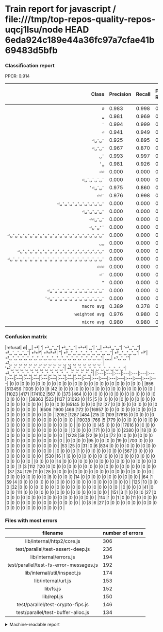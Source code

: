 # Train report for javascript / file:///tmp/top-repos-quality-repos-uqcj1lsu/node HEAD 6eda924c189e44a36fc97a7cfae41b69483d5bfb

### Classification report

PPCR: 0.914

| Class | Precision | Recall | Full Recall | F1-score | Full F1-score | Support | Full Support | PPCR |
|------:|:----------|:-------|:------------|:---------|:---------|:--------|:-------------|:-----|
| `∅` | 0.983| 0.998| 0.996| 0.990| 0.990| 514512| 515368| 0.998 |
| `␣` | 0.981| 0.969| 0.913| 0.975| 0.946| 179677| 190700| 0.942 |
| `'` | 0.994| 0.999| 0.999| 0.997| 0.997| 65184| 65184| 1.000 |
| `⏎` | 0.941| 0.949| 0.437| 0.945| 0.597| 32773| 71136| 0.461 |
| `⏎␣⁻␣⁻` | 0.925| 0.895| 0.811| 0.909| 0.864| 19913| 21965| 0.907 |
| `⏎␣⁺␣⁺` | 0.967| 0.870| 0.652| 0.916| 0.779| 19495| 26001| 0.750 |
| `␣'` | 0.993| 0.997| 0.997| 0.995| 0.995| 17661| 17661| 1.000 |
| `'␣` | 0.981| 0.926| 0.926| 0.953| 0.953| 2569| 2569| 1.000 |
| `⏎⏎` | 0.000| 0.000| 0.000| 0.000| 0.000| 1550| 20588| 0.075 |
| `⏎␣⁻␣⁻␣⁻␣⁻` | 0.000| 0.000| 0.000| 0.000| 0.000| 896| 949| 0.944 |
| `'⏎␣⁻␣⁻` | 0.975| 0.860| 0.860| 0.914| 0.914| 814| 814| 1.000 |
| `⏎⏎'` | 0.976| 0.998| 0.998| 0.987| 0.987| 568| 568| 1.000 |
| `⏎␣⁺␣⁺␣⁺␣⁺␣⁺␣⁺␣⁺␣⁺␣⁺` | 0.000| 0.000| 0.000| 0.000| 0.000| 235| 236| 0.996 |
| `⏎␣⁺␣⁺␣⁺␣⁺` | 0.000| 0.000| 0.000| 0.000| 0.000| 192| 229| 0.838 |
| `⏎⏎␣⁻␣⁻` | 0.000| 0.000| 0.000| 0.000| 0.000| 165| 1393| 0.118 |
| `⏎␣⁺␣⁺'` | 0.000| 0.000| 0.000| 0.000| 0.000| 152| 152| 1.000 |
| `⏎␣⁺␣⁺␣⁺␣⁺␣⁺␣⁺␣⁺␣⁺␣⁺␣⁺␣⁺␣⁺␣⁺␣⁺␣⁺␣⁺␣⁺␣⁺␣⁺` | 0.000| 0.000| 0.000| 0.000| 0.000| 64| 128| 0.500 |
| `␣␣` | 0.000| 0.000| 0.000| 0.000| 0.000| 42| 167| 0.251 |
| `⏎␣⁺␣⁺␣⁺␣⁺␣⁺␣⁺␣⁺␣⁺␣⁺␣⁺␣⁺␣⁺␣⁺␣⁺␣⁺␣⁺␣⁺` | 0.000| 0.000| 0.000| 0.000| 0.000| 41| 41| 1.000 |
| `⏎␣⁻␣⁻␣⁻␣⁻␣⁻␣⁻␣⁻␣⁻␣⁻␣⁻␣⁻␣⁻␣⁻␣⁻␣⁻␣⁻␣⁻␣⁻␣⁻` | 0.000| 0.000| 0.000| 0.000| 0.000| 31| 182| 0.170 |
| `⏎⏎⏎` | 0.000| 0.000| 0.000| 0.000| 0.000| 23| 553| 0.042 |
| `⏎'` | 0.000| 0.000| 0.000| 0.000| 0.000| 22| 22| 1.000 |
| `"` | 0.000| 0.000| 0.000| 0.000| 0.000| 14| 14| 1.000 |
| `⏎␣⁻␣⁻␣⁻␣⁻␣⁻␣⁻␣⁻␣⁻␣⁻␣⁻␣⁻` | 0.000| 0.000| 0.000| 0.000| 0.000| 13| 127| 0.102 |
| `'⏎␣⁻␣⁻␣⁻␣⁻␣⁻␣⁻␣⁻␣⁻␣⁻␣⁻␣⁻` | 0.000| 0.000| 0.000| 0.000| 0.000| 0| 0| 0.000 |
| `macro avg` | 0.389| 0.378| 0.344| 0.383| 0.361| 856606| 936747| 0.914 |
| `weighted avg` | 0.976| 0.980| 0.897| 0.978| 0.916| 856606| 936747| 0.914 |
| `micro avg` | 0.980| 0.980| 0.897| 0.980| 0.937| 856606| 936747| 0.914 |

### Confusion matrix

|refusal|  ∅| ␣| ⏎| '| ⏎␣⁺␣⁺| ⏎␣⁻␣⁻| ⏎⏎| ␣'| '␣| ⏎⏎␣⁻␣⁻| '⏎␣⁻␣⁻| ⏎␣⁻␣⁻␣⁻␣⁻| ⏎⏎'| ⏎⏎⏎| "| ⏎␣⁺␣⁺␣⁺␣⁺␣⁺␣⁺␣⁺␣⁺␣⁺| ⏎␣⁺␣⁺␣⁺␣⁺| ⏎'| ⏎␣⁺␣⁺␣⁺␣⁺␣⁺␣⁺␣⁺␣⁺␣⁺␣⁺␣⁺␣⁺␣⁺␣⁺␣⁺␣⁺␣⁺␣⁺␣⁺| ␣␣| ⏎␣⁺␣⁺'| ⏎␣⁻␣⁻␣⁻␣⁻␣⁻␣⁻␣⁻␣⁻␣⁻␣⁻␣⁻␣⁻␣⁻␣⁻␣⁻␣⁻␣⁻␣⁻␣⁻| '⏎␣⁻␣⁻␣⁻␣⁻␣⁻␣⁻␣⁻␣⁻␣⁻␣⁻␣⁻| ⏎␣⁻␣⁻␣⁻␣⁻␣⁻␣⁻␣⁻␣⁻␣⁻␣⁻␣⁻| ⏎␣⁺␣⁺␣⁺␣⁺␣⁺␣⁺␣⁺␣⁺␣⁺␣⁺␣⁺␣⁺␣⁺␣⁺␣⁺␣⁺␣⁺| 
|:---|:---|:---|:---|:---|:---|:---|:---|:---|:---|:---|:---|:---|:---|:---|:---|:---|:---|:---|:---|:---|:---|:---|:---|:---|
|0 |0 |0 |0 |0 |0 |0 |0 |0 |0 |0 |0 |0 |0 |0 |0 |0 |0 |0 |0 |0 |0 |0 |0 |0 |
|856 |513456 |1005 |0 |0 |9 |42 |0 |0 |0 |0 |0 |0 |0 |0 |0 |0 |0 |0 |0 |0 |0 |0 |0 |0 |
|11023 |4171 |174102 |567 |0 |373 |464 |0 |0 |0 |0 |0 |0 |0 |0 |0 |0 |0 |0 |0 |0 |0 |0 |0 |0 |
|38363 |523 |1137 |31093 |0 |15 |5 |0 |0 |0 |0 |0 |0 |0 |0 |0 |0 |0 |0 |0 |0 |0 |0 |0 |0 |
|0 |0 |0 |0 |65145 |0 |0 |0 |12 |27 |0 |0 |0 |0 |0 |0 |0 |0 |0 |0 |0 |0 |0 |0 |0 |
|6506 |1900 |466 |172 |0 |16957 |0 |0 |0 |0 |0 |0 |0 |0 |0 |0 |0 |0 |0 |0 |0 |0 |0 |0 |0 |
|2052 |1287 |484 |215 |0 |109 |17818 |0 |0 |0 |0 |0 |0 |0 |0 |0 |0 |0 |0 |0 |0 |0 |0 |0 |0 |
|19038 |766 |5 |779 |0 |0 |0 |0 |0 |0 |0 |0 |0 |0 |0 |0 |0 |0 |0 |0 |0 |0 |0 |0 |0 |
|0 |0 |0 |0 |45 |0 |0 |0 |17616 |0 |0 |0 |0 |0 |0 |0 |0 |0 |0 |0 |0 |0 |0 |0 |0 |
|0 |0 |0 |0 |171 |0 |0 |0 |0 |2380 |0 |18 |0 |0 |0 |0 |0 |0 |0 |0 |0 |0 |0 |0 |0 |
|1228 |58 |22 |9 |0 |4 |72 |0 |0 |0 |0 |0 |0 |0 |0 |0 |0 |0 |0 |0 |0 |0 |0 |0 |0 |
|0 |0 |0 |0 |95 |0 |0 |0 |0 |19 |0 |700 |0 |0 |0 |0 |0 |0 |0 |0 |0 |0 |0 |0 |0 |
|53 |25 |0 |31 |0 |6 |834 |0 |0 |0 |0 |0 |0 |0 |0 |0 |0 |0 |0 |0 |0 |0 |0 |0 |0 |
|0 |0 |0 |0 |1 |0 |0 |0 |0 |0 |0 |0 |0 |567 |0 |0 |0 |0 |0 |0 |0 |0 |0 |0 |0 |
|530 |16 |1 |6 |0 |0 |0 |0 |0 |0 |0 |0 |0 |0 |0 |0 |0 |0 |0 |0 |0 |0 |0 |0 |0 |
|0 |0 |0 |0 |14 |0 |0 |0 |0 |0 |0 |0 |0 |0 |0 |0 |0 |0 |0 |0 |0 |0 |0 |0 |0 |
|1 |3 |112 |120 |0 |0 |0 |0 |0 |0 |0 |0 |0 |0 |0 |0 |0 |0 |0 |0 |0 |0 |0 |0 |0 |
|37 |24 |129 |11 |0 |28 |0 |0 |0 |0 |0 |0 |0 |0 |0 |0 |0 |0 |0 |0 |0 |0 |0 |0 |0 |
|0 |0 |0 |0 |0 |0 |0 |0 |8 |0 |0 |0 |0 |14 |0 |0 |0 |0 |0 |0 |0 |0 |0 |0 |0 |
|64 |1 |59 |4 |0 |0 |0 |0 |0 |0 |0 |0 |0 |0 |0 |0 |0 |0 |0 |0 |0 |0 |0 |0 |0 |
|125 |10 |0 |0 |0 |32 |0 |0 |0 |0 |0 |0 |0 |0 |0 |0 |0 |0 |0 |0 |0 |0 |0 |0 |0 |
|0 |0 |0 |0 |41 |0 |0 |0 |111 |0 |0 |0 |0 |0 |0 |0 |0 |0 |0 |0 |0 |0 |0 |0 |0 |
|151 |3 |1 |0 |0 |0 |27 |0 |0 |0 |0 |0 |0 |0 |0 |0 |0 |0 |0 |0 |0 |0 |0 |0 |0 |
|114 |1 |0 |1 |0 |0 |11 |0 |0 |0 |0 |0 |0 |0 |0 |0 |0 |0 |0 |0 |0 |0 |0 |0 |0 |
|0 |8 |6 |27 |0 |0 |0 |0 |0 |0 |0 |0 |0 |0 |0 |0 |0 |0 |0 |0 |0 |0 |0 |0 |0 |

### Files with most errors

| filename | number of errors|
|:----:|:-----|
| lib/internal/http2/core.js | 306 |
| test/parallel/test-assert-deep.js | 236 |
| lib/internal/errors.js | 194 |
| test/parallel/test-fs-error-messages.js | 192 |
| lib/internal/util/inspect.js | 174 |
| lib/internal/url.js | 153 |
| lib/fs.js | 152 |
| lib/repl.js | 150 |
| test/parallel/test-crypto-fips.js | 146 |
| test/parallel/test-buffer-alloc.js | 134 |

<details>
    <summary>Machine-readable report</summary>
```json
{
  "cl_report": {"\"": {"f1-score": 0.0, "precision": 0.0, "recall": 0.0, "support": 14}, "\u0027": {"f1-score": 0.9968935545081716, "precision": 0.9943979728904628, "recall": 0.9994016936671576, "support": 65184}, "\u0027\u23ce\u2423\u207b\u2423\u207b": {"f1-score": 0.9138381201044387, "precision": 0.9749303621169917, "recall": 0.85995085995086, "support": 814}, "\u0027\u23ce\u2423\u207b\u2423\u207b\u2423\u207b\u2423\u207b\u2423\u207b\u2423\u207b\u2423\u207b\u2423\u207b\u2423\u207b\u2423\u207b\u2423\u207b": {"f1-score": 0.0, "precision": 0.0, "recall": 0.0, "support": 0}, "\u0027\u2423": {"f1-score": 0.952952952952953, "precision": 0.9810387469084914, "recall": 0.9264305177111717, "support": 2569}, "macro avg": {"f1-score": 0.3832489751816951, "precision": 0.38862440594512243, "recall": 0.37846950401638496, "support": 856606}, "micro avg": {"f1-score": 0.9804204033126082, "precision": 0.9804204033126082, "recall": 0.9804204033126082, "support": 856606}, "weighted avg": {"f1-score": 0.9782942649537624, "precision": 0.9763919381093855, "recall": 0.9804204033126082, "support": 856606}, "\u2205": {"f1-score": 0.9904973552322419, "precision": 0.9831575561223318, "recall": 0.9979475697359829, "support": 514512}, "\u23ce": {"f1-score": 0.9449610989545345, "precision": 0.9412138640835478, "recall": 0.948738290666097, "support": 32773}, "\u23ce\u0027": {"f1-score": 0.0, "precision": 0.0, "recall": 0.0, "support": 22}, "\u23ce\u23ce": {"f1-score": 0.0, "precision": 0.0, "recall": 0.0, "support": 1550}, "\u23ce\u23ce\u0027": {"f1-score": 0.9869451697127938, "precision": 0.9759036144578314, "recall": 0.9982394366197183, "support": 568}, "\u23ce\u23ce\u23ce": {"f1-score": 0.0, "precision": 0.0, "recall": 0.0, "support": 23}, "\u23ce\u23ce\u2423\u207b\u2423\u207b": {"f1-score": 0.0, "precision": 0.0, "recall": 0.0, "support": 165}, "\u23ce\u2423\u207a\u2423\u207a": {"f1-score": 0.9159014799611105, "precision": 0.9671476644042662, "recall": 0.8698127725057707, "support": 19495}, "\u23ce\u2423\u207a\u2423\u207a\u0027": {"f1-score": 0.0, "precision": 0.0, "recall": 0.0, "support": 152}, "\u23ce\u2423\u207a\u2423\u207a\u2423\u207a\u2423\u207a": {"f1-score": 0.0, "precision": 0.0, "recall": 0.0, "support": 192}, "\u23ce\u2423\u207a\u2423\u207a\u2423\u207a\u2423\u207a\u2423\u207a\u2423\u207a\u2423\u207a\u2423\u207a\u2423\u207a": {"f1-score": 0.0, "precision": 0.0, "recall": 0.0, "support": 235}, "\u23ce\u2423\u207a\u2423\u207a\u2423\u207a\u2423\u207a\u2423\u207a\u2423\u207a\u2423\u207a\u2423\u207a\u2423\u207a\u2423\u207a\u2423\u207a\u2423\u207a\u2423\u207a\u2423\u207a\u2423\u207a\u2423\u207a\u2423\u207a": {"f1-score": 0.0, "precision": 0.0, "recall": 0.0, "support": 41}, "\u23ce\u2423\u207a\u2423\u207a\u2423\u207a\u2423\u207a\u2423\u207a\u2423\u207a\u2423\u207a\u2423\u207a\u2423\u207a\u2423\u207a\u2423\u207a\u2423\u207a\u2423\u207a\u2423\u207a\u2423\u207a\u2423\u207a\u2423\u207a\u2423\u207a\u2423\u207a": {"f1-score": 0.0, "precision": 0.0, "recall": 0.0, "support": 64}, "\u23ce\u2423\u207b\u2423\u207b": {"f1-score": 0.90940642066044, "precision": 0.9245057852954911, "recall": 0.8947923467081805, "support": 19913}, "\u23ce\u2423\u207b\u2423\u207b\u2423\u207b\u2423\u207b": {"f1-score": 0.0, "precision": 0.0, "recall": 0.0, "support": 896}, "\u23ce\u2423\u207b\u2423\u207b\u2423\u207b\u2423\u207b\u2423\u207b\u2423\u207b\u2423\u207b\u2423\u207b\u2423\u207b\u2423\u207b\u2423\u207b": {"f1-score": 0.0, "precision": 0.0, "recall": 0.0, "support": 13}, "\u23ce\u2423\u207b\u2423\u207b\u2423\u207b\u2423\u207b\u2423\u207b\u2423\u207b\u2423\u207b\u2423\u207b\u2423\u207b\u2423\u207b\u2423\u207b\u2423\u207b\u2423\u207b\u2423\u207b\u2423\u207b\u2423\u207b\u2423\u207b\u2423\u207b\u2423\u207b": {"f1-score": 0.0, "precision": 0.0, "recall": 0.0, "support": 31}, "\u2423": {"f1-score": 0.9747988555623366, "precision": 0.9806961116212, "recall": 0.9689720999348832, "support": 179677}, "\u2423\u0027": {"f1-score": 0.9950293718933574, "precision": 0.9926184707274469, "recall": 0.9974520129098012, "support": 17661}, "\u2423\u2423": {"f1-score": 0.0, "precision": 0.0, "recall": 0.0, "support": 42}},
  "cl_report_full": {"\"": {"f1-score": 0.0, "precision": 0.0, "recall": 0.0, "support": 14}, "\u0027": {"f1-score": 0.9968935545081716, "precision": 0.9943979728904628, "recall": 0.9994016936671576, "support": 65184}, "\u0027\u23ce\u2423\u207b\u2423\u207b": {"f1-score": 0.9138381201044387, "precision": 0.9749303621169917, "recall": 0.85995085995086, "support": 814}, "\u0027\u23ce\u2423\u207b\u2423\u207b\u2423\u207b\u2423\u207b\u2423\u207b\u2423\u207b\u2423\u207b\u2423\u207b\u2423\u207b\u2423\u207b\u2423\u207b": {"f1-score": 0.0, "precision": 0.0, "recall": 0.0, "support": 0}, "\u0027\u2423": {"f1-score": 0.952952952952953, "precision": 0.9810387469084914, "recall": 0.9264305177111717, "support": 2569}, "macro avg": {"f1-score": 0.3608438383293307, "precision": 0.38862440594512243, "recall": 0.3436474603824125, "support": 936747}, "micro avg": {"f1-score": 0.9366075725191861, "precision": 0.9804204033126082, "recall": 0.8965430367004111, "support": 936747}, "weighted avg": {"f1-score": 0.9163500224519598, "precision": 0.952586050114329, "recall": 0.8965430367004111, "support": 936747}, "\u2205": {"f1-score": 0.9896802297565583, "precision": 0.9831575561223318, "recall": 0.996290029648717, "support": 515368}, "\u23ce": {"f1-score": 0.5969607664321164, "precision": 0.9412138640835478, "recall": 0.43709233018443544, "support": 71136}, "\u23ce\u0027": {"f1-score": 0.0, "precision": 0.0, "recall": 0.0, "support": 22}, "\u23ce\u23ce": {"f1-score": 0.0, "precision": 0.0, "recall": 0.0, "support": 20588}, "\u23ce\u23ce\u0027": {"f1-score": 0.9869451697127938, "precision": 0.9759036144578314, "recall": 0.9982394366197183, "support": 568}, "\u23ce\u23ce\u23ce": {"f1-score": 0.0, "precision": 0.0, "recall": 0.0, "support": 553}, "\u23ce\u23ce\u2423\u207b\u2423\u207b": {"f1-score": 0.0, "precision": 0.0, "recall": 0.0, "support": 1393}, "\u23ce\u2423\u207a\u2423\u207a": {"f1-score": 0.7790232921394771, "precision": 0.9671476644042662, "recall": 0.6521672243375255, "support": 26001}, "\u23ce\u2423\u207a\u2423\u207a\u0027": {"f1-score": 0.0, "precision": 0.0, "recall": 0.0, "support": 152}, "\u23ce\u2423\u207a\u2423\u207a\u2423\u207a\u2423\u207a": {"f1-score": 0.0, "precision": 0.0, "recall": 0.0, "support": 229}, "\u23ce\u2423\u207a\u2423\u207a\u2423\u207a\u2423\u207a\u2423\u207a\u2423\u207a\u2423\u207a\u2423\u207a\u2423\u207a": {"f1-score": 0.0, "precision": 0.0, "recall": 0.0, "support": 236}, "\u23ce\u2423\u207a\u2423\u207a\u2423\u207a\u2423\u207a\u2423\u207a\u2423\u207a\u2423\u207a\u2423\u207a\u2423\u207a\u2423\u207a\u2423\u207a\u2423\u207a\u2423\u207a\u2423\u207a\u2423\u207a\u2423\u207a\u2423\u207a": {"f1-score": 0.0, "precision": 0.0, "recall": 0.0, "support": 41}, "\u23ce\u2423\u207a\u2423\u207a\u2423\u207a\u2423\u207a\u2423\u207a\u2423\u207a\u2423\u207a\u2423\u207a\u2423\u207a\u2423\u207a\u2423\u207a\u2423\u207a\u2423\u207a\u2423\u207a\u2423\u207a\u2423\u207a\u2423\u207a\u2423\u207a\u2423\u207a": {"f1-score": 0.0, "precision": 0.0, "recall": 0.0, "support": 128}, "\u23ce\u2423\u207b\u2423\u207b": {"f1-score": 0.8641544206799554, "precision": 0.9245057852954911, "recall": 0.8111996357842022, "support": 21965}, "\u23ce\u2423\u207b\u2423\u207b\u2423\u207b\u2423\u207b": {"f1-score": 0.0, "precision": 0.0, "recall": 0.0, "support": 949}, "\u23ce\u2423\u207b\u2423\u207b\u2423\u207b\u2423\u207b\u2423\u207b\u2423\u207b\u2423\u207b\u2423\u207b\u2423\u207b\u2423\u207b\u2423\u207b": {"f1-score": 0.0, "precision": 0.0, "recall": 0.0, "support": 127}, "\u23ce\u2423\u207b\u2423\u207b\u2423\u207b\u2423\u207b\u2423\u207b\u2423\u207b\u2423\u207b\u2423\u207b\u2423\u207b\u2423\u207b\u2423\u207b\u2423\u207b\u2423\u207b\u2423\u207b\u2423\u207b\u2423\u207b\u2423\u207b\u2423\u207b\u2423\u207b": {"f1-score": 0.0, "precision": 0.0, "recall": 0.0, "support": 182}, "\u2423": {"f1-score": 0.945618080053445, "precision": 0.9806961116212, "recall": 0.9129627687467226, "support": 190700}, "\u2423\u0027": {"f1-score": 0.9950293718933574, "precision": 0.9926184707274469, "recall": 0.9974520129098012, "support": 17661}, "\u2423\u2423": {"f1-score": 0.0, "precision": 0.0, "recall": 0.0, "support": 167}},
  "ppcr": 0.9144475509395813
}
```
</details>
